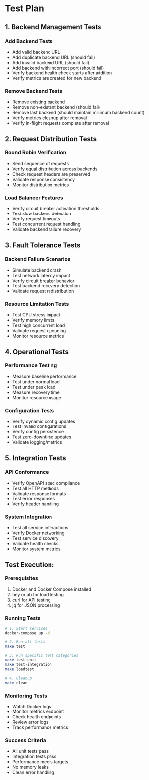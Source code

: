 # Test Plan

## 1. Backend Management Tests

### Add Backend Tests
- Add valid backend URL
- Add duplicate backend URL (should fail)
- Add invalid backend URL (should fail)
- Add backend with incorrect port (should fail)
- Verify backend health check starts after addition
- Verify metrics are created for new backend

### Remove Backend Tests
- Remove existing backend
- Remove non-existent backend (should fail)
- Remove last backend (should maintain minimum backend count)
- Verify metrics cleanup after removal
- Verify in-flight requests complete after removal

## 2. Request Distribution Tests

### Round Robin Verification
- Send sequence of requests
- Verify equal distribution across backends
- Check request headers are preserved
- Validate response consistency
- Monitor distribution metrics

### Load Balancer Features
- Verify circuit breaker activation thresholds
- Test slow backend detection
- Verify request timeouts
- Test concurrent request handling
- Validate backend failure recovery

## 3. Fault Tolerance Tests

### Backend Failure Scenarios
- Simulate backend crash
- Test network latency impact
- Verify circuit breaker behavior
- Test backend recovery detection
- Validate request redistribution

### Resource Limitation Tests
- Test CPU stress impact
- Verify memory limits
- Test high concurrent load
- Validate request queueing
- Monitor resource metrics

## 4. Operational Tests

### Performance Testing
- Measure baseline performance
- Test under normal load
- Test under peak load
- Measure recovery time
- Monitor resource usage

### Configuration Tests
- Verify dynamic config updates
- Test invalid configurations
- Verify config persistence
- Test zero-downtime updates
- Validate logging/metrics

## 5. Integration Tests

### API Conformance
- Verify OpenAPI spec compliance
- Test all HTTP methods
- Validate response formats
- Test error responses
- Verify header handling

### System Integration
- Test all service interactions
- Verify Docker networking
- Test service discovery
- Validate health checks
- Monitor system metrics

## Test Execution:

### Prerequisites
1. Docker and Docker Compose installed
2. hey or ab for load testing
3. curl for API testing
4. jq for JSON processing

### Running Tests
```bash
# 1. Start services
docker-compose up -d

# 2. Run all tests
make test

# 3. Run specific test categories
make test-unit
make test-integration
make loadtest

# 4. Cleanup
make clean
```

### Monitoring Tests
- Watch Docker logs
- Monitor metrics endpoint
- Check health endpoints
- Review error logs
- Track performance metrics

### Success Criteria
- All unit tests pass
- Integration tests pass
- Performance meets targets
- No memory leaks
- Clean error handling
